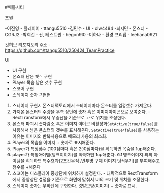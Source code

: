 #배틀시티

조원

-이진영 - 플레이어 - ttangu5510
-김민수 - UI - olw4484
-최재민 - 몬스터 - CGRJ2
-박희건 - 씬, 테스트씬 - hegon910
-이하나 - 환경 프리팹 - leehana0921

깃허브 리포지토리 주소 - https://github.com/ttangu5510/250424_TeamPractice

UI 

- UI 구현
- 몬스터 남은 갯수 구현
- Player 목숨 남은 갯수 구현
- 스코어 구현
- 스테이지 숫자 구현현


1. 스테이지 구현시 몬스터팩토리에서 스테이지마다 몬스터를 일정갯수 가져온다.
2. 가져온 몬스터의 수량을 우측 상단에 숫자 혹은 이미지아이콘으로 보여준다. - RectTransform에서 우중단을 기준으로 +-로 위치를 조정한다.
3. 몬스터 파괴시 숫자감소 혹은 이미지 아이콘 비활성화`SetActive(true/false)`를 사용해서 남은 몬스터의 갯수를 표시해준다. `SetActive(true/false)`를 사용하는 이유는 이미지의 반복사용으로 메모리 사용의 최소화.
4. Player의 목숨을 이미지 + 숫자로 표시해준다.
5. Player가 특정점수 (100점마다 혹은 200점마다)을 획득하면 목숨을 1up해준다.
6. player가 특정아이템(탱크이미지)를 획득하면 1up해준다.
6.1 탱크이미지 외의 아이템을 획득하면 특수효과(2초간무적 /반투명 구체 이미지 덧씌우기)를 부여해주고 점수를 +해준다.
7. 스코어는 디스플레이 중상단에 위치하게 설정한다. - 대략적으로 RectTransform에서 중앙상단 설정을 기준으로 화면에 맞춰서 UI의 크기 및 위치를 조정한다.
8. 스테이지 숫자는 우하단에 구현한다. 깃발모양(이미지) + 숫자로 표시.